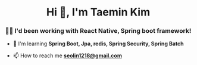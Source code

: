 <h1 align="center">Hi 👋, I'm Taemin Kim</h1>
<h3 align="center">👨‍💻 I'd been working with React Native, Spring boot framework!</h3>

- 🌱 I'm learning **Spring Boot, Jpa, redis, Spring Security, Spring Batch**

- 📫 How to reach me **seolin1218@gmail.com**
